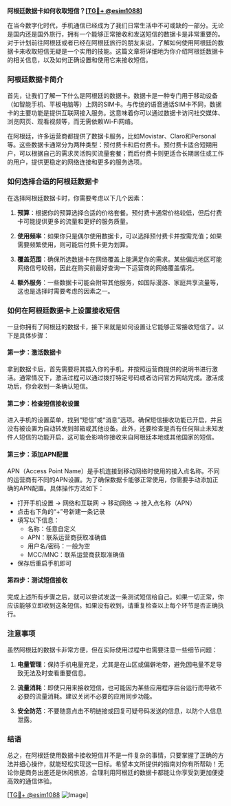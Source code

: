 **阿根廷数据卡如何收取短信？[[TG💪+ @esim1088](https://t.me/s/esim1088)]**

在当今数字化时代，手机通信已经成为了我们日常生活中不可或缺的一部分。无论是国内还是国外旅行，拥有一个能够正常接收和发送短信的数据卡是非常重要的。对于计划前往阿根廷或者已经在阿根廷旅行的朋友来说，了解如何使用阿根廷的数据卡来收取短信无疑是一个实用的技能。这篇文章将详细地为你介绍阿根廷数据卡的相关信息，以及如何正确设置和使用它来接收短信。

### 阿根廷数据卡简介

首先，让我们了解一下什么是阿根廷的数据卡。数据卡是一种专门用于移动设备（如智能手机、平板电脑等）上网的SIM卡。与传统的语音通话SIM卡不同，数据卡的主要功能是提供互联网接入服务。这意味着你可以通过数据卡访问社交媒体、浏览网页、观看视频等，而无需依赖Wi-Fi网络。

在阿根廷，许多运营商都提供了数据卡服务，比如Movistar、Claro和Personal等。这些数据卡通常分为两种类型：预付费卡和后付费卡。预付费卡适合短期用户，可以根据自己的需求灵活购买流量套餐；而后付费卡则更适合长期居住或工作的用户，提供更稳定的网络连接和更多的服务选项。

### 如何选择合适的阿根廷数据卡

在选择阿根廷数据卡时，你需要考虑以下几个因素：

1. **预算**：根据你的预算选择合适的价格套餐。预付费卡通常价格较低，但后付费卡可能提供更多的流量和更好的服务质量。
   
2. **使用频率**：如果你只是偶尔使用数据卡，可以选择预付费卡并按需充值；如果需要频繁使用，则可能后付费卡更为划算。
   
3. **覆盖范围**：确保所选数据卡在网络覆盖上能满足你的需求。某些偏远地区可能网络信号较弱，因此在购买前最好查询一下运营商的网络覆盖情况。
   
4. **额外服务**：一些数据卡可能会附带其他服务，如国际漫游、家庭共享流量等，这也是选择时需要考虑的因素之一。

### 如何在阿根廷数据卡上设置接收短信

一旦你拥有了阿根廷的数据卡，接下来就是如何设置让它能够正常接收短信了。以下是具体步骤：

#### 第一步：激活数据卡
拿到数据卡后，首先需要将其插入你的手机，并按照运营商提供的说明书进行激活。通常情况下，激活过程可以通过拨打特定号码或者访问官方网站完成。激活成功后，你会收到一条确认短信。

#### 第二步：检查短信接收设置
进入手机的设置菜单，找到“短信”或“消息”选项。确保短信接收功能已开启，并且没有被设置为自动转发到邮箱或其他设备。此外，还要检查是否有任何阻止未知发件人短信的功能开启，这可能会影响你接收来自阿根廷本地或其他国家的短信。

#### 第三步：添加APN配置
APN（Access Point Name）是手机连接到移动网络时使用的接入点名称。不同的运营商有不同的APN设置。为了确保数据卡能够正常使用，你需要手动添加正确的APN配置。具体操作方法如下：
- 打开手机设置 -> 网络和互联网 -> 移动网络 -> 接入点名称（APN）
- 点击右下角的“+”号新建一条记录
- 填写以下信息：
  - 名称：任意自定义
  - APN：联系运营商获取准确值
  - 用户名/密码：一般为空
  - MCC/MNC：联系运营商获取准确值
- 保存后重启手机即可

#### 第四步：测试短信接收
完成上述所有步骤之后，就可以尝试发送一条测试短信给自己。如果一切正常，你应该能够立即收到这条短信。如果没有收到，请重复检查以上每个环节是否正确执行。

### 注意事项

虽然阿根廷的数据卡非常方便，但在实际使用过程中也需要注意一些细节问题：

1. **电量管理**：保持手机电量充足，尤其是在山区或偏僻地带，避免因电量不足导致无法及时查看重要信息。
   
2. **流量消耗**：即使只用来接收短信，也可能因为某些应用程序后台运行而导致不必要的流量消耗。建议关闭不必要的应用同步功能。
   
3. **安全防范**：不要随意点击不明链接或回复可疑号码发送的信息，以防个人信息泄露。

### 结语

总之，在阿根廷使用数据卡接收短信并不是一件复杂的事情，只要掌握了正确的方法并细心操作，就能轻松实现这一目标。希望本文所提供的指南对你有所帮助！无论你是商务出差还是休闲旅游，合理利用阿根廷的数据卡都能让你享受到更加便捷高效的通信体验。

[[TG💪+ @esim1088](https://t.me/s/esim1088) ![Image](https://i.postimg.cc/4NQfJmqS/Snipaste-2025-05-13-00-14-12.png)]